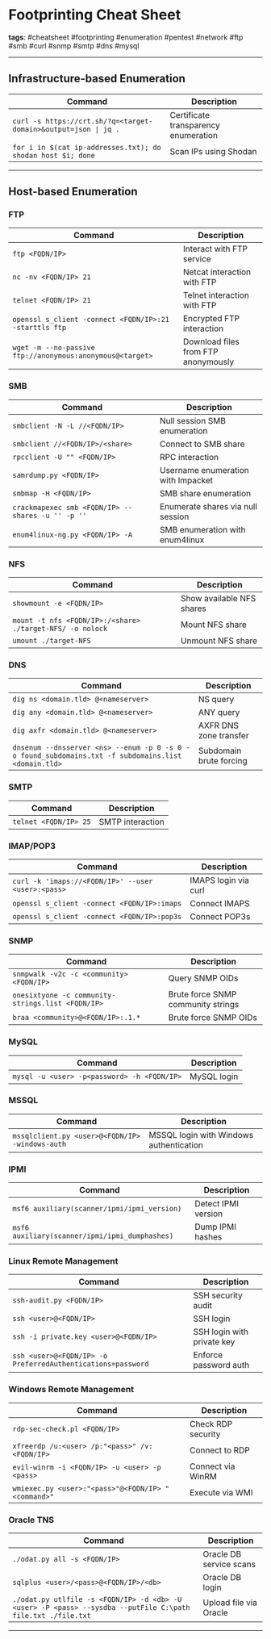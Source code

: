 
# Footprinting Cheat Sheet

**tags**: #cheatsheet #footprinting #enumeration #pentest #network #ftp #smb #curl #snmp #smtp #dns #mysql 

---

## Infrastructure-based Enumeration

| Command                                              | Description                         |
|------------------------------------------------------|-------------------------------------|
| `curl -s https://crt.sh/?q=<target-domain>&output=json \| jq .` | Certificate transparency enumeration |
| `for i in $(cat ip-addresses.txt); do shodan host $i; done` | Scan IPs using Shodan |

---

## Host-based Enumeration

### FTP
| Command                                                | Description                             |
|--------------------------------------------------------|-----------------------------------------|
| `ftp <FQDN/IP>`                                        | Interact with FTP service               |
| `nc -nv <FQDN/IP> 21`                                  | Netcat interaction with FTP             |
| `telnet <FQDN/IP> 21`                                  | Telnet interaction with FTP             |
| `openssl s_client -connect <FQDN/IP>:21 -starttls ftp` | Encrypted FTP interaction               |
| `wget -m --no-passive ftp://anonymous:anonymous@<target>` | Download files from FTP anonymously     |

### SMB
| Command                                              | Description                             |
|------------------------------------------------------|-----------------------------------------|
| `smbclient -N -L //<FQDN/IP>`                        | Null session SMB enumeration            |
| `smbclient //<FQDN/IP>/<share>`                      | Connect to SMB share                    |
| `rpcclient -U "" <FQDN/IP>`                          | RPC interaction                         |
| `samrdump.py <FQDN/IP>`                              | Username enumeration with Impacket      |
| `smbmap -H <FQDN/IP>`                                | SMB share enumeration                   |
| `crackmapexec smb <FQDN/IP> --shares -u '' -p ''`    | Enumerate shares via null session       |
| `enum4linux-ng.py <FQDN/IP> -A`                      | SMB enumeration with enum4linux         |

### NFS
| Command                                        | Description                            |
|------------------------------------------------|----------------------------------------|
| `showmount -e <FQDN/IP>`                       | Show available NFS shares              |
| `mount -t nfs <FQDN/IP>:/<share> ./target-NFS/ -o nolock` | Mount NFS share                        |
| `umount ./target-NFS`                          | Unmount NFS share                      |

### DNS
| Command                                         | Description                                 |
|-------------------------------------------------|---------------------------------------------|
| `dig ns <domain.tld> @<nameserver>`             | NS query                                    |
| `dig any <domain.tld> @<nameserver>`            | ANY query                                   |
| `dig axfr <domain.tld> @<nameserver>`           | AXFR DNS zone transfer                      |
| `dnsenum --dnsserver <ns> --enum -p 0 -s 0 -o found_subdomains.txt -f subdomains.list <domain.tld>` | Subdomain brute forcing |

### SMTP
| Command                    | Description             |
|----------------------------|-------------------------|
| `telnet <FQDN/IP> 25`      | SMTP interaction        |

### IMAP/POP3
| Command                                               | Description                              |
|-------------------------------------------------------|------------------------------------------|
| `curl -k 'imaps://<FQDN/IP>' --user <user>:<pass>`    | IMAPS login via curl                     |
| `openssl s_client -connect <FQDN/IP>:imaps`           | Connect IMAPS                            |
| `openssl s_client -connect <FQDN/IP>:pop3s`           | Connect POP3s                            |

### SNMP
| Command                                              | Description                             |
|------------------------------------------------------|-----------------------------------------|
| `snmpwalk -v2c -c <community> <FQDN/IP>`             | Query SNMP OIDs                         |
| `onesixtyone -c community-strings.list <FQDN/IP>`    | Brute force SNMP community strings      |
| `braa <community>@<FQDN/IP>:.1.*`                    | Brute force SNMP OIDs                   |

### MySQL
| Command                                    | Description                             |
|--------------------------------------------|-----------------------------------------|
| `mysql -u <user> -p<password> -h <FQDN/IP>`| MySQL login                             |

### MSSQL
| Command                                                | Description                             |
|--------------------------------------------------------|-----------------------------------------|
| `mssqlclient.py <user>@<FQDN/IP> -windows-auth`        | MSSQL login with Windows authentication |

### IPMI
| Command                                             | Description                             |
|-----------------------------------------------------|-----------------------------------------|
| `msf6 auxiliary(scanner/ipmi/ipmi_version)`         | Detect IPMI version                     |
| `msf6 auxiliary(scanner/ipmi/ipmi_dumphashes)`      | Dump IPMI hashes                        |

### Linux Remote Management
| Command                                            | Description                             |
|----------------------------------------------------|-----------------------------------------|
| `ssh-audit.py <FQDN/IP>`                           | SSH security audit                      |
| `ssh <user>@<FQDN/IP>`                             | SSH login                               |
| `ssh -i private.key <user>@<FQDN/IP>`              | SSH login with private key              |
| `ssh <user>@<FQDN/IP> -o PreferredAuthentications=password` | Enforce password auth          |

### Windows Remote Management
| Command                                              | Description                             |
|------------------------------------------------------|-----------------------------------------|
| `rdp-sec-check.pl <FQDN/IP>`                         | Check RDP security                      |
| `xfreerdp /u:<user> /p:"<pass>" /v:<FQDN/IP>`        | Connect to RDP                          |
| `evil-winrm -i <FQDN/IP> -u <user> -p <pass>`        | Connect via WinRM                       |
| `wmiexec.py <user>:"<pass>"@<FQDN/IP> "<command>"`   | Execute via WMI                         |

### Oracle TNS
| Command                                                        | Description                             |
|----------------------------------------------------------------|-----------------------------------------|
| `./odat.py all -s <FQDN/IP>`                                   | Oracle DB service scans                 |
| `sqlplus <user>/<pass>@<FQDN/IP>/<db>`                         | Oracle DB login                         |
| `./odat.py utlfile -s <FQDN/IP> -d <db> -U <user> -P <pass> --sysdba --putFile C:\path file.txt ./file.txt` | Upload file via Oracle |

---
